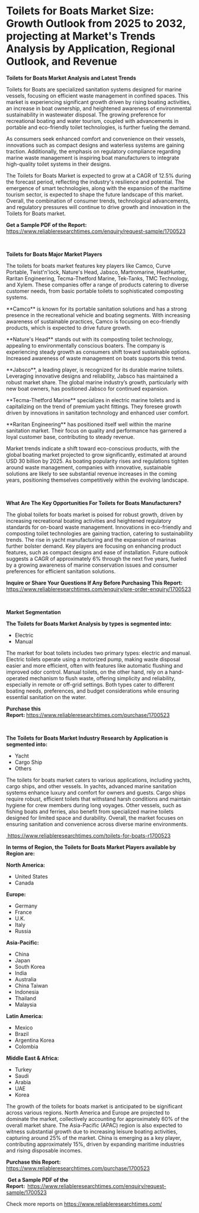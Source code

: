 <p><h1>Toilets for Boats Market Size: Growth Outlook from 2025 to 2032, projecting at Market's Trends Analysis by Application, Regional Outlook, and Revenue</h1></p><p><strong>Toilets for Boats Market Analysis and Latest Trends</strong></p>
<p><p>Toilets for Boats are specialized sanitation systems designed for marine vessels, focusing on efficient waste management in confined spaces. This market is experiencing significant growth driven by rising boating activities, an increase in boat ownership, and heightened awareness of environmental sustainability in wastewater disposal. The growing preference for recreational boating and water tourism, coupled with advancements in portable and eco-friendly toilet technologies, is further fueling the demand.</p><p>As consumers seek enhanced comfort and convenience on their vessels, innovations such as compact designs and waterless systems are gaining traction. Additionally, the emphasis on regulatory compliance regarding marine waste management is inspiring boat manufacturers to integrate high-quality toilet systems in their designs.</p><p>The Toilets for Boats Market is expected to grow at a CAGR of 12.5% during the forecast period, reflecting the industry's resilience and potential. The emergence of smart technologies, along with the expansion of the maritime tourism sector, is expected to shape the future landscape of this market. Overall, the combination of consumer trends, technological advancements, and regulatory pressures will continue to drive growth and innovation in the Toilets for Boats market.</p></p>
<p><strong>Get a Sample PDF of the Report:&nbsp;</strong> <a href="https://www.reliableresearchtimes.com/enquiry/request-sample/1700523?utm_campaign=2391&utm_medium=2&utm_source=Github&utm_content=ia&utm_term=19022025&utm_id=toilets-for-boats">https://www.reliableresearchtimes.com/enquiry/request-sample/1700523</a></p>
<p>&nbsp;</p>
<p><strong>Toilets for Boats Major Market Players</strong></p>
<p><p>The toilets for boats market features key players like Camco, Curve Portable, Twist'n'lock, Nature's Head, Jabsco, Martromarine, HeatHunter, Raritan Engineering, Tecma-Thetford Marine, Tek-Tanks, TMC Technology, and Xylem. These companies offer a range of products catering to diverse customer needs, from basic portable toilets to sophisticated composting systems.</p><p>**Camco** is known for its portable sanitation solutions and has a strong presence in the recreational vehicle and boating segments. With increasing awareness of sustainable practices, Camco is focusing on eco-friendly products, which is expected to drive future growth.</p><p>**Nature's Head** stands out with its composting toilet technology, appealing to environmentally conscious boaters. The company is experiencing steady growth as consumers shift toward sustainable options. Increased awareness of waste management on boats supports this trend.</p><p>**Jabsco**, a leading player, is recognized for its durable marine toilets. Leveraging innovative designs and reliability, Jabsco has maintained a robust market share. The global marine industry’s growth, particularly with new boat owners, has positioned Jabsco for continued expansion.</p><p>**Tecma-Thetford Marine** specializes in electric marine toilets and is capitalizing on the trend of premium yacht fittings. They foresee growth driven by innovations in sanitation technology and enhanced user comfort.</p><p>**Raritan Engineering** has positioned itself well within the marine sanitation market. Their focus on quality and performance has garnered a loyal customer base, contributing to steady revenue.</p><p>Market trends indicate a shift toward eco-conscious products, with the global boating market projected to grow significantly, estimated at around USD 30 billion by 2025. As boating popularity rises and regulations tighten around waste management, companies with innovative, sustainable solutions are likely to see substantial revenue increases in the coming years, positioning themselves competitively within the evolving landscape.</p></p>
<p>&nbsp;</p>
<p><strong>What Are The Key Opportunities For Toilets for Boats Manufacturers?</strong></p>
<p><p>The global toilets for boats market is poised for robust growth, driven by increasing recreational boating activities and heightened regulatory standards for on-board waste management. Innovations in eco-friendly and composting toilet technologies are gaining traction, catering to sustainability trends. The rise in yacht manufacturing and the expansion of marinas further bolster demand. Key players are focusing on enhancing product features, such as compact designs and ease of installation. Future outlook suggests a CAGR of approximately 6% through the next five years, fueled by a growing awareness of marine conservation issues and consumer preferences for efficient sanitation solutions.</p></p>
<p><strong>Inquire or Share Your Questions If Any Before Purchasing This Report:</strong> <a href="https://www.reliableresearchtimes.com/enquiry/pre-order-enquiry/1700523?utm_campaign=2391&utm_medium=2&utm_source=Github&utm_content=ia&utm_term=19022025&utm_id=toilets-for-boats">https://www.reliableresearchtimes.com/enquiry/pre-order-enquiry/1700523</a></p>
<p>&nbsp;</p>
<p><strong>Market Segmentation</strong></p>
<p><strong>The Toilets for Boats Market Analysis by types is segmented into:</strong></p>
<p><ul><li>Electric</li><li>Manual</li></ul></p>
<p><p>The market for boat toilets includes two primary types: electric and manual. Electric toilets operate using a motorized pump, making waste disposal easier and more efficient, often with features like automatic flushing and improved odor control. Manual toilets, on the other hand, rely on a hand-operated mechanism to flush waste, offering simplicity and reliability, especially in remote or off-grid settings. Both types cater to different boating needs, preferences, and budget considerations while ensuring essential sanitation on the water.</p></p>
<p><strong>Purchase this Report:&nbsp;</strong><a href="https://www.reliableresearchtimes.com/purchase/1700523?utm_campaign=2391&utm_medium=2&utm_source=Github&utm_content=ia&utm_term=19022025&utm_id=toilets-for-boats">https://www.reliableresearchtimes.com/purchase/1700523</a></p>
<p>&nbsp;</p>
<p><strong>The Toilets for Boats Market Industry Research by Application is segmented into:</strong></p>
<p><ul><li>Yacht</li><li>Cargo Ship</li><li>Others</li></ul></p>
<p><p>The toilets for boats market caters to various applications, including yachts, cargo ships, and other vessels. In yachts, advanced marine sanitation systems enhance luxury and comfort for owners and guests. Cargo ships require robust, efficient toilets that withstand harsh conditions and maintain hygiene for crew members during long voyages. Other vessels, such as fishing boats and ferries, also benefit from specialized marine toilets designed for limited space and durability. Overall, the market focuses on ensuring sanitation and convenience across diverse marine environments.</p></p>
<p><a href="https://www.reliableresearchtimes.com/toilets-for-boats-r1700523?utm_campaign=2391&utm_medium=2&utm_source=Github&utm_content=ia&utm_term=19022025&utm_id=toilets-for-boats">&nbsp;https://www.reliableresearchtimes.com/toilets-for-boats-r1700523</a></p>
<p><strong>In terms of Region, the Toilets for Boats Market Players available by Region are:</strong></p>
<p>
    <p> <strong> North America: </strong>
        <ul>
            <li>United States</li>
            <li>Canada</li>
        </ul>
        </p> 
    <p> <strong> Europe: </strong>
        <ul>
            <li>Germany</li>
            <li>France</li>
            <li>U.K.</li>
            <li>Italy</li>
            <li>Russia</li>
        </ul>
        </p> 
    <p> <strong> Asia-Pacific: </strong>
        <ul>
            <li>China</li>
            <li>Japan</li>
            <li>South Korea</li>
            <li>India</li>
            <li>Australia</li>
            <li>China Taiwan</li>
            <li>Indonesia</li>
            <li>Thailand</li>
            <li>Malaysia</li>
        </ul>
        </p> 
    <p> <strong> Latin America: </strong>
        <ul>
            <li>Mexico</li>
            <li>Brazil</li>
            <li>Argentina Korea</li>
            <li>Colombia</li>
        </ul>
        </p> 
    <p> <strong> Middle East & Africa: </strong>
        <ul>
            <li>Turkey</li>
            <li>Saudi</li>
            <li>Arabia</li>
            <li>UAE</li>
            <li>Korea</li>
        </ul>
    </p>
    </p>
<p><p>The growth of the toilets for boats market is anticipated to be significant across various regions. North America and Europe are projected to dominate the market, collectively accounting for approximately 60% of the overall market share. The Asia-Pacific (APAC) region is also expected to witness substantial growth due to increasing leisure boating activities, capturing around 25% of the market. China is emerging as a key player, contributing approximately 15%, driven by expanding maritime industries and rising disposable incomes.</p></p>
<p><strong>Purchase this Report: </strong><a href="https://www.reliableresearchtimes.com/purchase/1700523?utm_campaign=2391&utm_medium=2&utm_source=Github&utm_content=ia&utm_term=19022025&utm_id=toilets-for-boats">https://www.reliableresearchtimes.com/purchase/1700523</a></p>
<p>&nbsp;<strong>Get a Sample PDF of the Report:&nbsp;&nbsp;</strong><a href="https://www.reliableresearchtimes.com/enquiry/request-sample/1700523?utm_campaign=2391&utm_medium=2&utm_source=Github&utm_content=ia&utm_term=19022025&utm_id=toilets-for-boats">https://www.reliableresearchtimes.com/enquiry/request-sample/1700523</a></p>
<p><strong></strong></p>
<p>Check more reports on <a href="https://www.reliableresearchtimes.com/?utm_campaign=2391&utm_medium=2&utm_source=Github&utm_content=ia&utm_term=19022025&utm_id=toilets-for-boats">https://www.reliableresearchtimes.com/</a></p>